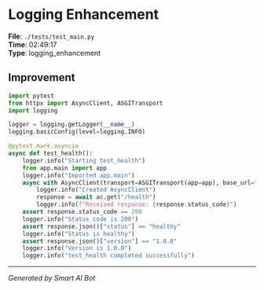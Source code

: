 # Logging Enhancement

**File**: `./tests/test_main.py`  
**Time**: 02:49:17  
**Type**: logging_enhancement

## Improvement

```python
import pytest
from httpx import AsyncClient, ASGITransport
import logging

logger = logging.getLogger(__name__)
logging.basicConfig(level=logging.INFO)

@pytest.mark.asyncio
async def test_health():
    logger.info("Starting test_health")
    from app.main import app
    logger.info("Imported app.main")
    async with AsyncClient(transport=ASGITransport(app=app), base_url="http://test") as ac:
        logger.info("Created AsyncClient")
        response = await ac.get("/health")
        logger.info(f"Received response: {response.status_code}")
    assert response.status_code == 200
    logger.info("Status code is 200")
    assert response.json()["status"] == "healthy"
    logger.info("Status is healthy")
    assert response.json()["version"] == "1.0.0"
    logger.info("Version is 1.0.0")
    logger.info("test_health completed successfully")
```

---
*Generated by Smart AI Bot*
